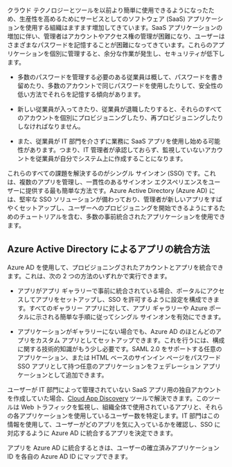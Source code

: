 クラウド テクノロジーとツールを以前より簡単に使用できるようになったため、生産性を高めるためにサービスとしてのソフトウェア (SaaS) アプリケーションを使用する組織はますます増加してきています。SaaS アプリケーションの増加に伴い、管理者はアカウントやアクセス権の管理が困難になり、ユーザーはさまざまなパスワードを記憶することが困難になってきています。これらのアプリケーションを個別に管理すると、余分な作業が発生し、セキュリティが低下します。

- 多数のパスワードを管理する必要のある従業員は概して、パスワードを書き留めたり、多数のアカウントで同じパスワードを使用したりして、安全性の低い方法でそれらを記憶する傾向があります。

- 新しい従業員が入ってきたり、従業員が退職したりすると、それらのすべてのアカウントを個別にプロビジョニングしたり、再プロビジョニングしたりしなければなりません。

- また、従業員が IT 部門を介さずに業務に SaaS アプリを使用し始める可能性があります。つまり、IT 管理者が承認しておらず、監視していないアカウントを従業員が自分でシステム上に作成することになります。

これらのすべての課題を解決するのがシングル サインオン (SSO) です。これは、複数のアプリを管理し、一貫性のあるサインオン エクスペリエンスをユーザーに提供する最も簡単な方法です。Azure Active Directory (Azure AD) には、堅牢な SSO ソリューションが備わっており、管理者が新しいアプリをすばやくセットアップし、ユーザーへのプロビジョニングを開始できるようにするためのチュートリアルを含む、多数の事前統合されたアプリケーションを使用できます。


## Azure Active Directory によるアプリの統合方法  

Azure AD を使用して、プロビジョニングされたアカウントとアプリを統合できます。これは、次の 2 つの方法のいずれかで実行できます。

- アプリがアプリ ギャラリーで事前に統合されている場合、ポータルにアクセスしてアプリをセットアップし、SSO を許可するように設定を構成できます。すべてのギャラリー アプリに対して、アプリ ギャラリーや Azure ポータルに示される簡単な手順に従ってシングル サインオンを有効にできます。

- アプリケーションがギャラリーにない場合でも、Azure AD のほとんどのアプリをカスタム アプリとしてセットアップできます。これを行うには、構成に関する技術的知識がもう少し必要です。SAML 2.0 をサポートする任意のアプリケーション、または HTML ベースのサインイン ページをパスワード SSO アプリとして持つ任意のアプリケーションをフェデレーション アプリケーションとして追加できます。

ユーザーが IT 部門によって管理されていない SaaS アプリ用の独自アカウントを作成していた場合、[Cloud App Discovery](active-directory-cloudappdiscovery-whatis.md) ツールで解決できます。このツールは Web トラフィックを監視し、組織全体で使用されているアプリと、それらの各アプリケーションを使用しているユーザー数を特定します。IT 部門はこの情報を使用して、ユーザーがどのアプリを気に入っているかを確認し、SSO に対応するように Azure AD に統合するアプリを決定できます。

アプリを Azure AD に統合するときは、ユーザーの確立済みアプリケーション ID を各自の Azure AD ID にマップできます。

<!---HONumber=Oct15_HO3-->